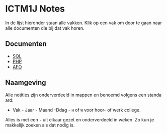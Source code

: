 # ICTM1J Notes

In de lijst hieronder staan alle vakken. Klik op een vak om door te gaan naar alle documenten die bij dat vak horen.

## Documenten

- [SQL](sql/SQL.md)
- [PHP](php/PHP.md)
- [AFO](afo/AFO.md)

## Naamgeving

Alle notities zijn onderverdeeld in mappen en benoemd volgens een standaard:

- Vak
- Jaar
- Maand
-Ddag
- `H` of `W` voor hoor- of werk college.

Alles is met een `-` uit elkaar gezet en onderverdeeld in weken. Zo kun je makkelijk zoeken als dat nodig is.
